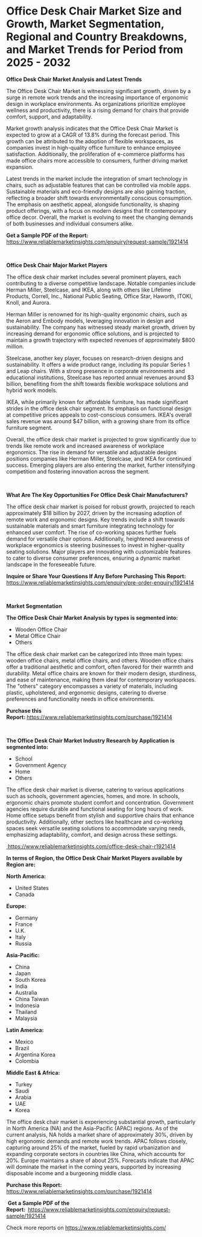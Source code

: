 <p><h1>Office Desk Chair Market Size and Growth, Market Segmentation, Regional and Country Breakdowns, and Market Trends for Period from 2025 -  2032</h1></p><p><strong>Office Desk Chair Market Analysis and Latest Trends</strong></p>
<p><p>The Office Desk Chair Market is witnessing significant growth, driven by a surge in remote work trends and the increasing importance of ergonomic design in workplace environments. As organizations prioritize employee wellness and productivity, there is a rising demand for chairs that provide comfort, support, and adaptability.</p><p>Market growth analysis indicates that the Office Desk Chair Market is expected to grow at a CAGR of 13.8% during the forecast period. This growth can be attributed to the adoption of flexible workspaces, as companies invest in high-quality office furniture to enhance employee satisfaction. Additionally, the proliferation of e-commerce platforms has made office chairs more accessible to consumers, further driving market expansion.</p><p>Latest trends in the market include the integration of smart technology in chairs, such as adjustable features that can be controlled via mobile apps. Sustainable materials and eco-friendly designs are also gaining traction, reflecting a broader shift towards environmentally conscious consumption. The emphasis on aesthetic appeal, alongside functionality, is shaping product offerings, with a focus on modern designs that fit contemporary office decor. Overall, the market is evolving to meet the changing demands of both businesses and individual consumers alike.</p></p>
<p><strong>Get a Sample PDF of the Report:&nbsp;</strong> <a href="https://www.reliablemarketinsights.com/enquiry/request-sample/1921414?utm_campaign=3560&utm_medium=2&utm_source=Github&utm_content=ia&utm_term=05042025&utm_id=office-desk-chair">https://www.reliablemarketinsights.com/enquiry/request-sample/1921414</a></p>
<p>&nbsp;</p>
<p><strong>Office Desk Chair Major Market Players</strong></p>
<p><p>The office desk chair market includes several prominent players, each contributing to a diverse competitive landscape. Notable companies include Herman Miller, Steelcase, and IKEA, along with others like Lifetime Products, Correll, Inc., National Public Seating, Office Star, Haworth, ITOKI, Knoll, and Aurora.</p><p>Herman Miller is renowned for its high-quality ergonomic chairs, such as the Aeron and Embody models, leveraging innovation in design and sustainability. The company has witnessed steady market growth, driven by increasing demand for ergonomic office solutions, and is projected to maintain a growth trajectory with expected revenues of approximately $800 million.</p><p>Steelcase, another key player, focuses on research-driven designs and sustainability. It offers a wide product range, including its popular Series 1 and Leap chairs. With a strong presence in corporate environments and educational institutions, Steelcase has reported annual revenues around $3 billion, benefiting from the shift towards flexible workspace solutions and hybrid work models.</p><p>IKEA, while primarily known for affordable furniture, has made significant strides in the office desk chair segment. Its emphasis on functional design at competitive prices appeals to cost-conscious consumers. IKEA's overall sales revenue was around $47 billion, with a growing share from its office furniture segment.</p><p>Overall, the office desk chair market is projected to grow significantly due to trends like remote work and increased awareness of workplace ergonomics. The rise in demand for versatile and adjustable designs positions companies like Herman Miller, Steelcase, and IKEA for continued success. Emerging players are also entering the market, further intensifying competition and fostering innovation across the segment.</p></p>
<p>&nbsp;</p>
<p><strong>What Are The Key Opportunities For Office Desk Chair Manufacturers?</strong></p>
<p><p>The office desk chair market is poised for robust growth, projected to reach approximately $18 billion by 2027, driven by the increasing adoption of remote work and ergonomic designs. Key trends include a shift towards sustainable materials and smart furniture integrating technology for enhanced user comfort. The rise of co-working spaces further fuels demand for versatile chair options. Additionally, heightened awareness of workplace ergonomics is steering businesses to invest in higher-quality seating solutions. Major players are innovating with customizable features to cater to diverse consumer preferences, ensuring a dynamic market landscape in the foreseeable future.</p></p>
<p><strong>Inquire or Share Your Questions If Any Before Purchasing This Report:</strong> <a href="https://www.reliablemarketinsights.com/enquiry/pre-order-enquiry/1921414?utm_campaign=3560&utm_medium=2&utm_source=Github&utm_content=ia&utm_term=05042025&utm_id=office-desk-chair">https://www.reliablemarketinsights.com/enquiry/pre-order-enquiry/1921414</a></p>
<p>&nbsp;</p>
<p><strong>Market Segmentation</strong></p>
<p><strong>The Office Desk Chair Market Analysis by types is segmented into:</strong></p>
<p><ul><li>Wooden Office Chair</li><li>Metal Office Chair</li><li>Others</li></ul></p>
<p><p>The office desk chair market can be categorized into three main types: wooden office chairs, metal office chairs, and others. Wooden office chairs offer a traditional aesthetic and comfort, often favored for their warmth and durability. Metal office chairs are known for their modern design, sturdiness, and ease of maintenance, making them ideal for contemporary workspaces. The "others" category encompasses a variety of materials, including plastic, upholstered, and ergonomic designs, catering to diverse preferences and functionality needs in office environments.</p></p>
<p><strong>Purchase this Report:&nbsp;</strong><a href="https://www.reliablemarketinsights.com/purchase/1921414?utm_campaign=3560&utm_medium=2&utm_source=Github&utm_content=ia&utm_term=05042025&utm_id=office-desk-chair">https://www.reliablemarketinsights.com/purchase/1921414</a></p>
<p>&nbsp;</p>
<p><strong>The Office Desk Chair Market Industry Research by Application is segmented into:</strong></p>
<p><ul><li>School</li><li>Government Agency</li><li>Home</li><li>Others</li></ul></p>
<p><p>The office desk chair market is diverse, catering to various applications such as schools, government agencies, homes, and more. In schools, ergonomic chairs promote student comfort and concentration. Government agencies require durable and functional seating for long hours of work. Home office setups benefit from stylish and supportive chairs that enhance productivity. Additionally, other sectors like healthcare and co-working spaces seek versatile seating solutions to accommodate varying needs, emphasizing adaptability, comfort, and design across these settings.</p></p>
<p><a href="https://www.reliablemarketinsights.com/office-desk-chair-r1921414?utm_campaign=3560&utm_medium=2&utm_source=Github&utm_content=ia&utm_term=05042025&utm_id=office-desk-chair">&nbsp;https://www.reliablemarketinsights.com/office-desk-chair-r1921414</a></p>
<p><strong>In terms of Region, the Office Desk Chair Market Players available by Region are:</strong></p>
<p>
    <p> <strong> North America: </strong>
        <ul>
            <li>United States</li>
            <li>Canada</li>
        </ul>
        </p> 
    <p> <strong> Europe: </strong>
        <ul>
            <li>Germany</li>
            <li>France</li>
            <li>U.K.</li>
            <li>Italy</li>
            <li>Russia</li>
        </ul>
        </p> 
    <p> <strong> Asia-Pacific: </strong>
        <ul>
            <li>China</li>
            <li>Japan</li>
            <li>South Korea</li>
            <li>India</li>
            <li>Australia</li>
            <li>China Taiwan</li>
            <li>Indonesia</li>
            <li>Thailand</li>
            <li>Malaysia</li>
        </ul>
        </p> 
    <p> <strong> Latin America: </strong>
        <ul>
            <li>Mexico</li>
            <li>Brazil</li>
            <li>Argentina Korea</li>
            <li>Colombia</li>
        </ul>
        </p> 
    <p> <strong> Middle East & Africa: </strong>
        <ul>
            <li>Turkey</li>
            <li>Saudi</li>
            <li>Arabia</li>
            <li>UAE</li>
            <li>Korea</li>
        </ul>
    </p>
    </p>
<p><p>The office desk chair market is experiencing substantial growth, particularly in North America (NA) and the Asia-Pacific (APAC) regions. As of the current analysis, NA holds a market share of approximately 30%, driven by high ergonomic demands and remote work trends. APAC follows closely, capturing around 25% of the market, fueled by rapid urbanization and expanding corporate sectors in countries like China, which accounts for 20%. Europe maintains a share of about 25%. Forecasts indicate that APAC will dominate the market in the coming years, supported by increasing disposable income and a burgeoning middle class.</p></p>
<p><strong>Purchase this Report: </strong><a href="https://www.reliablemarketinsights.com/purchase/1921414?utm_campaign=3560&utm_medium=2&utm_source=Github&utm_content=ia&utm_term=05042025&utm_id=office-desk-chair">https://www.reliablemarketinsights.com/purchase/1921414</a></p>
<p>&nbsp;<strong>Get a Sample PDF of the Report:&nbsp;&nbsp;</strong><a href="https://www.reliablemarketinsights.com/enquiry/request-sample/1921414?utm_campaign=3560&utm_medium=2&utm_source=Github&utm_content=ia&utm_term=05042025&utm_id=office-desk-chair">https://www.reliablemarketinsights.com/enquiry/request-sample/1921414</a></p>
<p><strong></strong></p>
<p>Check more reports on <a href="https://www.reliablemarketinsights.com/?utm_campaign=3560&utm_medium=2&utm_source=Github&utm_content=ia&utm_term=05042025&utm_id=office-desk-chair">https://www.reliablemarketinsights.com/</a></p>